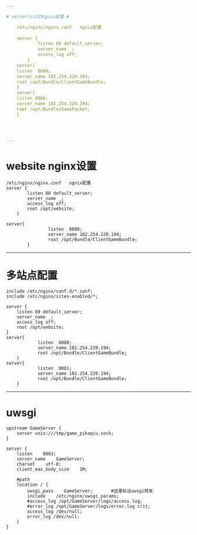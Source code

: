```yaml
---

# serverlist的ngnix配置 #

	/etc/nginx/nginx.conf	ngnix配置
	
	server {
			listen 80 default_server;
			server_name _;
			access_log off;
		}
	server{
	listen  8080;
	server_name 182.254.220.194;
	root /opt/Bundle/ClientGameBundle;
	}
	server{
	listen 8086;
	server_name 182.254.220.194;
	root /opt/Bundle/GamePacket;
	}




---
```


# website nginx设置 #

	/etc/nginx/nginx.conf	ngnix配置
	server {
			listen 80 default_server;
			server_name _;
			access_log off;
			root /opt/website;
		}
	
	server{
	                listen  8080;
	                server_name 182.254.220.194;
	                root /opt/Bundle/ClientGameBundle;
	        }



---

# 多站点配置 #


	include /etc/nginx/conf.d/*.conf;
	include /etc/nginx/sites-enabled/*;
	
	server {
		listen 80 default_server;
		server_name _;
		access_log off;
		root /opt/website;
	}
	server{
                listen  8080;
                server_name 182.254.220.194;
                root /opt/Bundle/ClientGameBundle;
        }
	server{
                listen  8081;
                server_name 182.254.220.194;
                root /opt/Bundle/ClientGameBundle;
        }


---
# uwsgi #

	upstream GameServer {
	    server unix:///tmp/game_pikaqiu.sock;
	}
	
	server {
	    listen    8083;
	    server_name    GameServer;
	    charset    utf-8;
	    client_max_body_size    1M;    
	
	    #path
	    location / {
	        uwsgi_pass    GameServer;		#这里标注uwsgi转发
	        include    /etc/nginx/uwsgi_params;
	        #access_log /opt/GameServer/logs/access.log;
	    	#error_log /opt/GameServer/logs/error.log crit;
	    	access_log /dev/null;
	        error_log /dev/null;
	    }
	}